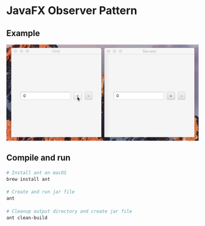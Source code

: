 # JavaFX Observer Pattern

## Example

![Example](./doc/example.gif)

## Compile and run

```bash
# Install ant on macOS
brew install ant

# Create and run jar file
ant

# Cleanup output directory and create jar file
ant clean-build
```

